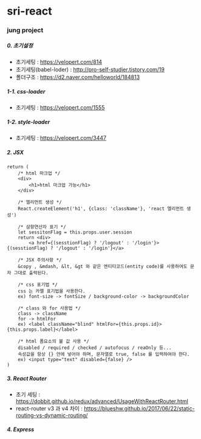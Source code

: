 # sri-react
### jung project

##### 0. 초기설정
 - 초기세팅 : https://velopert.com/814
 - 초기세팅(babel-loder) : http://pro-self-studier.tistory.com/19
 - 폴더구조 : https://d2.naver.com/helloworld/184813
##### 1-1. css-loader
 - 초기세팅 : https://velopert.com/1555
 
##### 1-2. style-loader
 - 초기세팅 :  https://velopert.com/3447

##### 2. JSX
    return (
        /* html 마크업 */
        <div>
            <h1>html 마크업 가능</h1>
        </div>
        
        /* 엘리먼트 생성 */
        React.createElement('h1', {class: 'className'}, 'react 엘리먼트 생성')
        
        /* 삼항연산자 표기 */
        let sessitonFlag = this.props.user.session
        return <div>
            <a href={(sesstionFlag) ? '/logout' : '/login'}>{(sesstionFlag) ? '/logout' : '/login'}</a>
            
        /* JSX 주의사항 */
        &copy , &mdash, &lt, &gt 와 같은 엔티티코드(entity code)를 사용하여도 문자 그대로 출력된다.
        
        /* css 표기법 */
        css 는 카멜 표기법을 사용한다.
        ex) font-size -> fontSize / background-color -> backgroundColor
        
        /* class 와 for 사용법 */
        class -> className
        for -> htmlFor
        ex) <label className="blind" htmlFor={this.props.id}>{this.props.label}</label>
        
        /* html 폼요소의 불 값 사용 */
        disabled / required / checked / autofocus / reaOnly 등...
        속성값을 항상 {} 안에 넣어야 하며, 문자열로 true, false 를 입력하여야 한다.
        ex) <input type="text" disabled={false} />
    )

##### 3. React Router
 - 초기 세팅 : https://dobbit.github.io/redux/advanced/UsageWithReactRouter.html
 - react-router v3 과 v4 차이 : https://blueshw.github.io/2017/06/22/static-routing-vs-dynamic-routing/
 
##### 4. Express